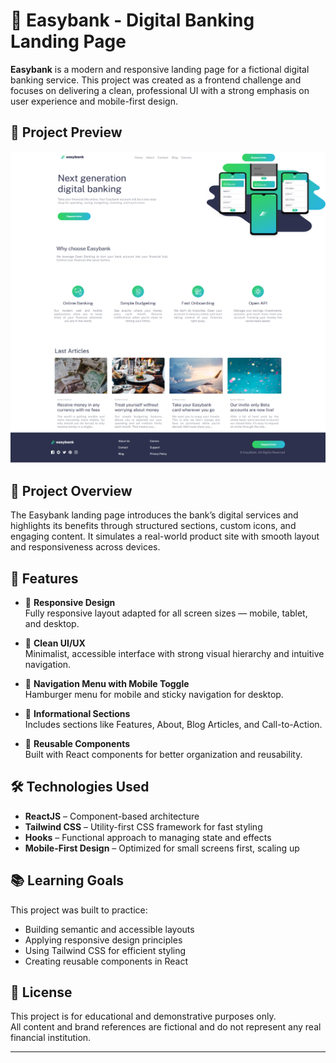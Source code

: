 # 🏦 Easybank - Digital Banking Landing Page

**Easybank** is a modern and responsive landing page for a fictional digital banking service. This project was created as a frontend challenge and focuses on delivering a clean, professional UI with a strong emphasis on user experience and mobile-first design.

## 📸 Project Preview

![Easybank Full Page Screenshot](/src/assets/easybank-fullpage.png)  

## 🚀 Project Overview

The Easybank landing page introduces the bank’s digital services and highlights its benefits through structured sections, custom icons, and engaging content. It simulates a real-world product site with smooth layout and responsiveness across devices.

## 🌟 Features

- 📱 **Responsive Design**  
  Fully responsive layout adapted for all screen sizes — mobile, tablet, and desktop.

- 🎯 **Clean UI/UX**  
  Minimalist, accessible interface with strong visual hierarchy and intuitive navigation.

- 🔗 **Navigation Menu with Mobile Toggle**  
  Hamburger menu for mobile and sticky navigation for desktop.

- 📄 **Informational Sections**  
  Includes sections like Features, About, Blog Articles, and Call-to-Action.

- 🧩 **Reusable Components**  
  Built with React components for better organization and reusability.

## 🛠️ Technologies Used

- **ReactJS** – Component-based architecture  
- **Tailwind CSS** – Utility-first CSS framework for fast styling  
- **Hooks** – Functional approach to managing state and effects  
- **Mobile-First Design** – Optimized for small screens first, scaling up

## 📚 Learning Goals

This project was built to practice:
- Building semantic and accessible layouts
- Applying responsive design principles
- Using Tailwind CSS for efficient styling
- Creating reusable components in React

## 📄 License

This project is for educational and demonstrative purposes only.  
All content and brand references are fictional and do not represent any real financial institution.

---
